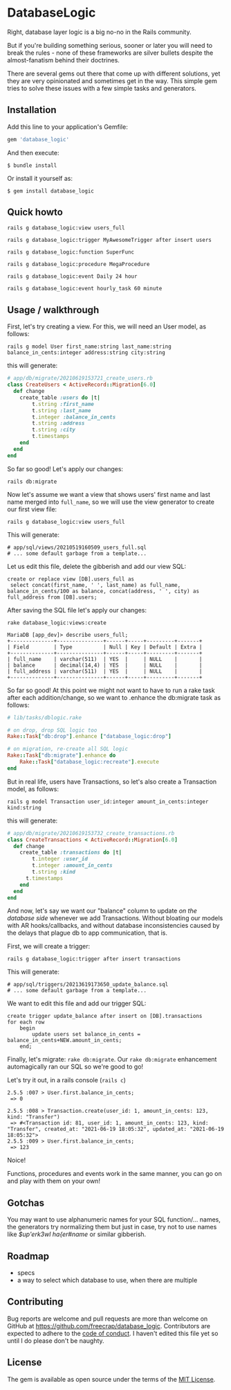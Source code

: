 # DatabaseLogic

Right, database layer logic is a big no-no in the Rails community.

But if you're building something serious, sooner or later you will need to break the rules - none of these frameworks are silver bullets despite the almost-fanatism behind their doctrines. 

There are several gems out there that come up with different solutions, yet they are very opinionated and sometimes get in the way. This simple gem tries to solve these issues with a few simple tasks and generators.

## Installation

Add this line to your application's Gemfile:

```ruby
gem 'database_logic'
```

And then execute:

    $ bundle install

Or install it yourself as:

    $ gem install database_logic


## Quick howto

`rails g database_logic:view users_full`

`rails g database_logic:trigger MyAwesomeTrigger after insert users` 

`rails g database_logic:function SuperFunc`

`rails g database_logic:procedure MegaProcedure`

`rails g database_logic:event Daily 24 hour`

`rails g database_logic:event hourly_task 60 minute`


## Usage / walkthrough

First, let's try creating a view. For this, we will need an User model, as follows:

`rails g model User first_name:string last_name:string balance_in_cents:integer address:string city:string`

this will generate:

```ruby
# app/db/migrate/20210619153721_create_users.rb
class CreateUsers < ActiveRecord::Migration[6.0]
  def change
    create_table :users do |t|
        t.string :first_name
        t.string :last_name
        t.integer :balance_in_cents
        t.string :address
        t.string :city
        t.timestamps
    end
  end
end
```

So far so good! Let's apply our changes:

`rails db:migrate`

Now let's assume we want a view that shows users' first name and last name merged into `full_name`, so we will use the view generator to create our first view file:

`rails g database_logic:view users_full`

This will generate:

```
# app/sql/views/20210519160509_users_full.sql
# ... some default garbage from a template...
```
Let us edit this file, delete the gibberish and add our view SQL:

```
create or replace view [DB].users_full as
 select concat(first_name, ' ', last_name) as full_name, balance_in_cents/100 as balance, concat(address, ' ', city) as full_address from [DB].users;
```

After saving the SQL file let's apply our changes:

`rake database_logic:views:create`

```
MariaDB [app_dev]> describe users_full;
+--------------+---------------+------+-----+---------+-------+
| Field        | Type          | Null | Key | Default | Extra |
+--------------+---------------+------+-----+---------+-------+
| full_name    | varchar(511)  | YES  |     | NULL    |       |
| balance      | decimal(14,4) | YES  |     | NULL    |       |
| full_address | varchar(511)  | YES  |     | NULL    |       |
+--------------+---------------+------+-----+---------+-------+
```

So far so good! At this point we might not want to have to run a rake task after each addition/change, so we want to .enhance the db:migrate task as follows:

```ruby
# lib/tasks/dblogic.rake

# on drop, drop SQL logic too
Rake::Task["db:drop"].enhance ["database_logic:drop"]

# on migration, re-create all SQL logic
Rake::Task["db:migrate"].enhance do
    Rake::Task["database_logic:recreate"].execute
end
```

But in real life, users have Transactions, so let's also create a Transaction model, as follows:

`rails g model Transaction user_id:integer amount_in_cents:integer kind:string`

this will generate:

```ruby
# app/db/migrate/20210619153732_create_transactions.rb
class CreateTransactions < ActiveRecord::Migration[6.0]
  def change
    create_table :transactions do |t|
        t.integer :user_id
        t.integer :amount_in_cents
        t.string :kind
      t.timestamps
    end
  end
end
```

And now, let's say we want our "balance" column to update _on the database side_ whenever we add Transactions. Without bloating our models with AR hooks/callbacks, and without database inconsistencies caused by the delays that plague db to app communication, that is.

First, we will create a trigger:

`rails g database_logic:trigger after insert transactions`

This will generate:
```
# app/sql/triggers/20213619173650_update_balance.sql
# ... some default garbage from a template...
```

We want to edit this file and add our trigger SQL:
```
create trigger update_balance after insert on [DB].transactions
for each row
    begin
        update users set balance_in_cents = balance_in_cents+NEW.amount_in_cents;
    end;
```

Finally, let's migrate: `rake db:migrate`. Our `rake db:migrate` enhancement automagically ran our SQL so we're good to go!

Let's try it out, in a rails console (`rails c`) 
```
2.5.5 :007 > User.first.balance_in_cents;
 => 0

2.5.5 :008 > Transaction.create(user_id: 1, amount_in_cents: 123, kind: "Transfer")
 => #<Transaction id: 81, user_id: 1, amount_in_cents: 123, kind: "Transfer", created_at: "2021-06-19 18:05:32", updated_at: "2021-06-19 18:05:32">
2.5.5 :009 > User.first.balance_in_cents;
 => 123
```

Noice! 

Functions, procedures and events work in the same manner, you can go on and play with them on your own!

## Gotchas

You may want to use alphanumeric names for your SQL function/... names, the generators try normalizing them but just in case, try not to use names like _$up'erk3wl ha{er#name_ or similar gibberish.


## Roadmap
* specs
* a way to select which database to use, when there are multiple


## Contributing

Bug reports are welcome and pull requests are more than welcome on GitHub at https://github.com/freecrap/database_logic. Contributors are expected to adhere to the [code of conduct](https://github.com/freecrap/database_logic/blob/master/CODE_OF_CONDUCT.md). I haven't edited this file yet so until I do please don't be naughty.

## License

The gem is available as open source under the terms of the [MIT License](https://opensource.org/licenses/MIT).
